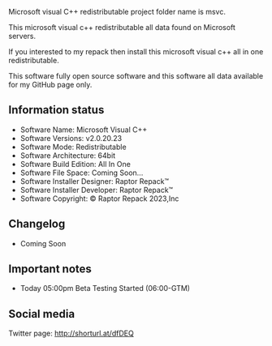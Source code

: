 Microsoft visual C++ redistributable project folder name  is msvc.

This microsoft visual c++ redistributable all data found on Microsoft servers.

If you interested to my repack then install this microsoft visual c++ all in one redistributable.

This software fully open source software and this software all data available for my GitHub page only.

Information status
--------------------------------------------------------------------------------------------------------------------
- Software Name: Microsoft Visual C++
- Software Versions: v2.0.20.23
- Software Mode: Redistributable
- Software Architecture: 64bit
- Software Build Edition: All In One
- Software File Space: Coming Soon...
- Software Installer Designer: Raptor Repack™
- Software Installer Developer: Raptor Repack™
- Software Copyright: © Raptor Repack 2023,Inc

Changelog
-----------------------------------------------
- Coming Soon

Important notes
-----------------------------------------------
- Today 05:00pm Beta Testing Started (06:00-GTM)

Social media
-----------------------------------------------
Twitter page: http://shorturl.at/dfDEQ
